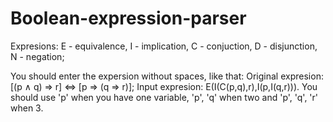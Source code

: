 # Boolean-expression-parser
Expresions:
E - equivalence,
I - implication,
C - conjuction,
D - disjunction,
N - negation;



You should enter the expersion without spaces, like that:
Original expresion:
[(p ∧ q) ⇒ r] ⇔ [p ⇒ (q ⇒ r)];
Input expresion:
E(I(C(p,q),r),I(p,I(q,r))).
You should use 'p' when you have one variable, 'p', 'q' when two and 'p', 'q', 'r' when 3.
